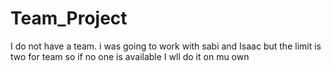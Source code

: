 # Team_Project

I do not have a team. i was going to work with sabi and Isaac but the limit is two for team 
so if no one is available I wll do it on mu own 
